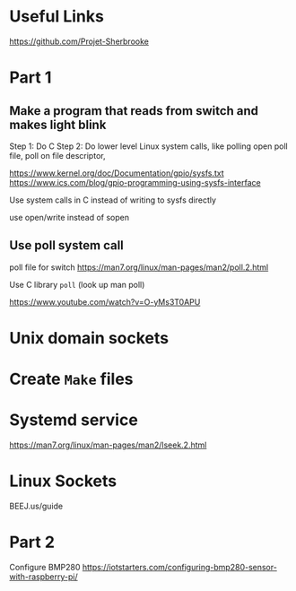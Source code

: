 # Useful Links

https://github.com/Projet-Sherbrooke

# Part 1

## Make a program that reads from switch and makes light blink
Step 1: Do C
Step 2: Do lower level Linux system calls, like polling
    open poll file, poll on file descriptor,

https://www.kernel.org/doc/Documentation/gpio/sysfs.txt
https://www.ics.com/blog/gpio-programming-using-sysfs-interface

Use system calls in C instead of writing to sysfs directly

use open/write instead of sopen

## Use poll system call
poll file for switch
https://man7.org/linux/man-pages/man2/poll.2.html

Use C library `poll` (look up man poll)

https://www.youtube.com/watch?v=O-yMs3T0APU

# Unix domain sockets

# Create `Make` files

# Systemd service

https://man7.org/linux/man-pages/man2/lseek.2.html

# Linux Sockets
BEEJ.us/guide

# Part 2
Configure BMP280
https://iotstarters.com/configuring-bmp280-sensor-with-raspberry-pi/